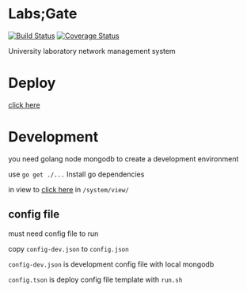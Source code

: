 # Labs;Gate
[![Build Status](https://travis-ci.com/shiyunjin/Labs-Gate.svg?branch=master)](https://travis-ci.com/shiyunjin/Labs-Gate)
[![Coverage Status](https://coveralls.io/repos/github/shiyunjin/Labs-Gate/badge.svg?branch=master)](https://coveralls.io/github/shiyunjin/Labs-Gate?branch=master)

University laboratory network management system

# Deploy
[click here](https://github.com/shiyunjin/Labs-Gate-Deploy)

# Development
you need golang node mongodb to create a development environment

use `go get ./...` Install go dependencies

in view to [click here](https://github.com/shiyunjin/Labs-Gate-UI) in `/system/view/`

## config file
must need config file to run

copy `config-dev.json` to `config.json`

`config-dev.json` is development config file with local mongodb

`config.tson` is deploy config file template with `run.sh`
